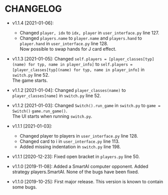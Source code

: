 # CHANGELOG
* v1.1.4 [2021-01-06]: 
    * Changed `player, idx` to `idx, player` in `user_interface.py` line 127.
    * Changed `players.name` to `player.name` and `players.hand` to `player.hand` in `user_interface.py` line 128.\
  Now possible to swap hands for J card effect.
* v1.1.3 [2021-01-05]: Changed `self.players = [player_classes[typ](name) for typ, name in player_info]` to 
`self.players = [player_classes[typ](name) for typ, name in player_info]` in  `switch.py` line 52.\
 The game starts.
* v1.1.2 [2021-01-04]: Changed `player_classes(name)` to `player_classes[name]` in `switch.py` line 52.
* v1.1.2 [2021-01-03]: Changed `Switch().run_game` in `switch.py` to `game = Switch()`
  `game.run_game()`.\
  The UI starts when running `switch.py`.

* v1.1.1 [2021-01-03]: 
  * Changed player to players in `user_interface.py` line 128.
  * Changed card to i in `user_interface.py` line 113.
  * Added missing indentation in `switch.py` line 198.

* v1.1.1 [2020-12-23]: Fixed open bracket in `players.py` line 50.

* v1.1.0 [2019-11-08]: Added a SmartAI computer opponent.
  Added strategy players.SmartAI.
  None of the bugs have been fixed.

* v1.1.0 [2019-10-25]: First major release.
  This version is known to contain some bugs.
  

